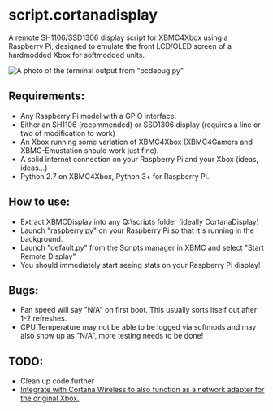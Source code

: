 # script.cortanadisplay
A remote SH1106/SSD1306 display script for XBMC4Xbox using a Raspberry Pi, designed to emulate the front LCD/OLED screen of a hardmodded Xbox for softmodded units.

![A photo of the terminal output from "pcdebug.py"](https://github.com/user-attachments/assets/00428aca-ef15-4568-93ac-5454f12cd350)


## Requirements:
- Any Raspberry Pi model with a GPIO interface.
- Either an SH1106 (recommended) or SSD1306 display (requires a line or two of modification to work)
- An Xbox running some variation of XBMC4Xbox (XBMC4Gamers and XBMC-Emustation should work just fine).
- A solid internet connection on your Raspberry Pi and your Xbox (ideas, ideas...)
- Python 2.7 on XBMC4Xbox, Python 3+ for Raspberry Pi.

## How to use:
- Extract XBMCDisplay into any Q:\scripts folder (ideally CortanaDisplay)
- Launch "raspberry.py" on your Raspberry Pi so that it's running in the background.
- Launch "default.py" from the Scripts manager in XBMC and select "Start Remote Display"
- You should immediately start seeing stats on your Raspberry Pi display!

## Bugs:
- Fan speed will say "N/A" on first boot. This usually sorts itself out after 1-2 refreshes.
- CPU Temperature may not be able to be logged via softmods and may also show up as "N/A", more testing needs to be done! 

## TODO: 
- Clean up code further
- [Integrate with Cortana Wireless to also function as a network adapter for the original Xbox.](https://github.com/faithvoid/script.cortanawireless)
